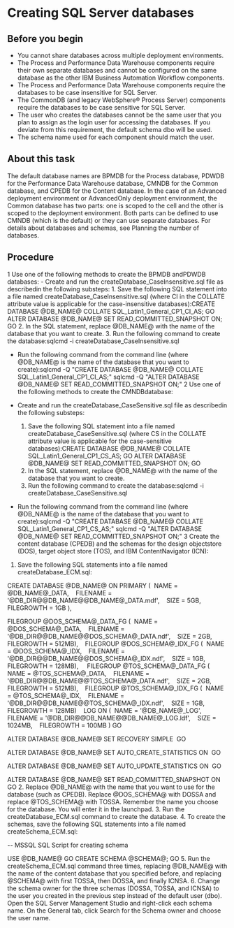 # Creating SQL Server databases

## Before you begin

- You cannot share databases across multiple deployment environments.
- The Process and Performance Data Warehouse components require their own separate databases and
cannot be configured on the same database as the other IBM Business Automation Workflow components.
- The Process and Performance Data Warehouse components require the databases to be case
insensitive for SQL Server.
- The CommonDB (and legacy WebSphere® Process
Server) components
require the databases to be case sensitive for SQL Server.
- The user who creates the databases cannot be the same user that
you plan to assign as the login user for accessing the databases.
If you deviate from this requirement, the default schema dbo will
be used.
- The schema name used for each component should match the user.

## About this task

The default database names are BPMDB for the Process database, PDWDB for the
Performance Data Warehouse database, CMNDB for the Common database, and CPEDB for the Content
database.  In the case of an Advanced
deployment environment or AdvancedOnly
deployment environment, the Common database has two parts: one is
scoped to the cell and the other is scoped to the deployment environment. Both parts can be defined
to use CMNDB (which is the default) or they can use separate databases. For details about databases
and schemas, see Planning the number of databases.

## Procedure

1 Use one of the following methods to create the BPMDB andPDWDB databases:
    - Create and run the createDatabase\_CaseInsensitive.sql file as describedin the following substeps:
        1. Save the following SQL statement into a file named
createDatabase\_CaseInsensitive.sql (where CI in the COLLATE
attribute value is applicable for the case-insensitive
databases):CREATE DATABASE @DB\_NAME@ COLLATE SQL\_Latin1\_General\_CP1\_CI\_AS;
GO
ALTER DATABASE @DB\_NAME@ SET READ\_COMMITTED\_SNAPSHOT ON;
GO
        2. In the SQL statement, replace @DB\_NAME@ with the name of the database that
you want to create.
        3. Run the following command to create the
database:sqlcmd -i createDatabase\_CaseInsensitive.sql
- Run the following command from the command line (where @DB\_NAME@ is the
name of the database that you want to
create):sqlcmd -Q "CREATE DATABASE @DB\_NAME@ COLLATE SQL\_Latin1\_General\_CP1\_CI\_AS;"
sqlcmd -Q "ALTER DATABASE @DB\_NAME@ SET READ\_COMMITTED\_SNAPSHOT ON;"
2 Use one of the following methods to create the CMNDBdatabase:

- Create and run the createDatabase\_CaseSensitive.sql file as describedin the following substeps:
    1. Save the following SQL statement into a file named
createDatabase\_CaseSensitive.sql (where CS in the COLLATE
attribute value is applicable for the case-sensitive
databases):CREATE DATABASE @DB\_NAME@ COLLATE SQL\_Latin1\_General\_CP1\_CS\_AS;
GO
ALTER DATABASE @DB\_NAME@ SET READ\_COMMITTED\_SNAPSHOT ON;
GO
    2. In the SQL statement, replace @DB\_NAME@ with the name of the database that
you want to create.
    3. Run the following command to create the
database:sqlcmd -i createDatabase\_CaseSensitive.sql
- Run the following command from the command line (where @DB\_NAME@ is the
name of the database that you want to
create):sqlcmd -Q "CREATE DATABASE @DB\_NAME@ COLLATE SQL\_Latin1\_General\_CP1\_CS\_AS;"
sqlcmd -Q "ALTER DATABASE @DB\_NAME@ SET READ\_COMMITTED\_SNAPSHOT ON;"
3 Create the content database (CPEDB) and the schemas for the design objectstore (DOS), target object store (TOS), and IBM ContentNavigator (ICN):

1. Save the following SQL statements into a file named
createDatabase\_ECM.sql:

CREATE DATABASE @DB\_NAME@
ON PRIMARY
(  NAME = @DB\_NAME@\_DATA,
   FILENAME = '@DB\_DIR@\@DB\_NAME@\@DB\_NAME@\_DATA.mdf',
   SIZE = 5GB,
   FILEGROWTH = 1GB ),

FILEGROUP @DOS\_SCHEMA@\_DATA\_FG
(  NAME = @DOS\_SCHEMA@\_DATA,
   FILENAME = '@DB\_DIR@\@DB\_NAME@\@DOS\_SCHEMA@\_DATA.ndf',
   SIZE = 2GB,
   FILEGROWTH = 512MB),
  
FILEGROUP @DOS\_SCHEMA@\_IDX\_FG
(  NAME = @DOS\_SCHEMA@\_IDX,
   FILENAME = '@DB\_DIR@\@DB\_NAME@\@DOS\_SCHEMA@\_IDX.ndf',
   SIZE = 1GB,
   FILEGROWTH = 128MB),
   
FILEGROUP @TOS\_SCHEMA@\_DATA\_FG
(  NAME = @TOS\_SCHEMA@\_DATA,
   FILENAME = '@DB\_DIR@\@DB\_NAME@\@TOS\_SCHEMA@\_DATA.ndf',
   SIZE = 2GB,
   FILEGROWTH = 512MB),
  
FILEGROUP @TOS\_SCHEMA@\_IDX\_FG
(  NAME = @TOS\_SCHEMA@\_IDX,
   FILENAME = '@DB\_DIR@\@DB\_NAME@\@TOS\_SCHEMA@\_IDX.ndf',
   SIZE = 1GB,
   FILEGROWTH = 128MB)
  
LOG ON
(  NAME = '@DB\_NAME@\_LOG',
   FILENAME = '@DB\_DIR@\@DB\_NAME@\@DB\_NAME@\_LOG.ldf',
   SIZE = 1024MB,
   FILEGROWTH = 100MB )
GO

ALTER DATABASE @DB\_NAME@ SET RECOVERY SIMPLE 
GO

ALTER DATABASE @DB\_NAME@ SET AUTO\_CREATE\_STATISTICS ON 
GO

ALTER DATABASE @DB\_NAME@ SET AUTO\_UPDATE\_STATISTICS ON 
GO

ALTER DATABASE @DB\_NAME@ SET READ\_COMMITTED\_SNAPSHOT ON
GO
2. Replace @DB\_NAME@ with the name that you want to use for the database (such
as CPEDB). Replace @DOS\_SCHEMA@ with DOSSA and replace
@TOS\_SCHEMA@ with TOSSA. 
Remember the name you choose for the database. You will enter it in the launchpad.
3. Run the createDatabase\_ECM.sql command to create the database.
4. To create the schemas, save the following SQL statements into a file named
createSchema\_ECM.sql:

-- MSSQL SQL Script for creating schema

USE @DB\_NAME@
GO
CREATE SCHEMA @SCHEMA@;
GO
5. Run the createSchema\_ECM.sql command three times, replacing @DB\_NAME@ with
the name of the content database that you specified before, and replacing @SCHEMA@ with first TOSSA,
then DOSSA, and finally ICNSA.
6. Change the schema owner for the three schemas (DOSSA, TOSSA,
and ICNSA) to the user you created in the previous step instead of the default user (dbo).
 Open the SQL Server Management Studio and right-click each schema name. On the General
tab, click Search for the Schema owner and choose the user
name.